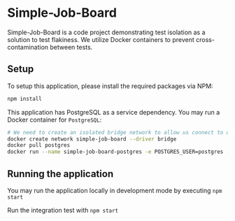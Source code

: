 # Simple-Job-Board

Simple-Job-Board is a code project demonstrating test isolation as a solution to test flakiness. We utilize Docker containers to prevent cross-contamination between tests.

## Setup

To setup this application, please install the required packages via NPM:

```bash
npm install
```

This application has PostgreSQL as a service dependency. You may run a Docker container for `PostgreSQL`:

```sh
# We need to create an isolated bridge network to allow us connect to our instances
docker create network simple-job-board --driver bridge
docker pull postgres
docker run --name simple-job-board-postgres -e POSTGRES_USER=postgres -e POSTGRES_PASSWORD=5uperIn5ecurePa55word -e POSTGRES_DB=simple-job-board -p 5432:5432 -d postgres
```

## Running the application

You may run the application locally in development mode by executing `npm start`

Run the integration test with `npm start`
